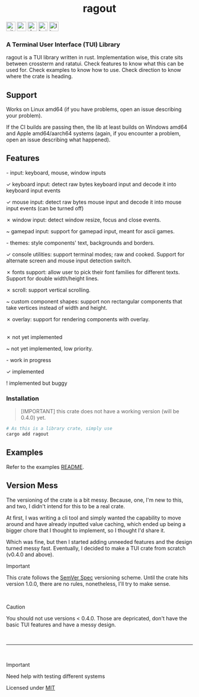 <h1 align="center">
    ragout
</h1> 

[<img alt="github" src="https://img.shields.io/badge/github-uraneko.ragout-A5915F?style=for-the-badge&logo=github&labelColor=3a3a3a" height="25">](https://github.com/uraneko/ragout) 
[<img alt="crates.io" src="https://img.shields.io/crates/v/ragout.svg?style=for-the-badge&color=E40046&logo=rust&labelColor=3a3a3a" height="25">](https://crates.io/crates/ragout) 
[<img alt="docs.rs" src="https://img.shields.io/badge/docs.rs-ragout-495c9f?style=for-the-badge&logo=docsdotrs&labelColor=3a3a3a" height="25">](https://docs.rs/ragout) 
[<img alt="build status" src="https://img.shields.io/github/actions/workflow/status/uraneko/ragout/rust.yml?branch=main&style=for-the-badge&labelColor=3a3a3a" height="25">](https://github.com/uraneko/ragout/actions?query=branch%3Amain)
[<img alt="license" src="https://img.shields.io/github/license/uraneko/ragout?style=for-the-badge&labelColor=3a3a3a&color=ECD53F" height="25">](https://github.com/uraneko/ragout/blob/main/LICENSE)

<h3>
    A Terminal User Interface (TUI) Library
</h3>
 
ragout is a TUI library written in rust. Implementation wise, this crate sits between crossterm and ratatui. Check features to know what this can be used for. Check examples to know how to use. Check direction to know where the crate is heading.

## Support 
Works on Linux amd64 (if you have problems, open an issue describing your problem).

If the CI builds are passing then, the lib at least builds on Windows amd64 and Apple amd64/aarch64 systems (again, if you encounter a problem, open an issue describing what happened).

## Features
\- input: keyboard, mouse, window inputs 

✓ keyboard input: detect raw bytes keyboard input and decode it into keyboard input events

✓ mouse input: detect raw bytes mouse input and decode it into mouse input events (can be turned off)

✗ window input: detect window resize, focus and close events.

~ gamepad input: support for gamepad input, meant for ascii games.

\- themes: style components' text, backgrounds and borders.

✓ console utilities: support terminal modes; raw and cooked. Support for alternate screen and mouse input detection switch.

✗ fonts support: allow user to pick their font families for different texts. Support for double width/height lines.

✗ scroll: support vertical scrolling.

~ custom component shapes: support non rectangular components that take vertices instead of width and height.

✗ overlay: support for rendering components with overlay.

<br>
✗ not yet implemented 

~ not yet implemented, low priority.

\- work in progress

✓ implemented 

! implemented but buggy

### Installation

> [IMPORTANT]
> this crate does not have a working version (will be 0.4.0) yet.

```bash
# As this is a library crate, simply use
cargo add ragout 
```

## Examples
Refer to the examples <a href= "examples/README.md">README</a>.

## Version Mess
The versioning of the crate is a bit messy. Because, one, I'm new to this, and two, I didn't intend for this to be a real crate. 

At first, I was writing a cli tool and simply wanted the capability to move around and have already inputted value caching, which ended up being a bigger chore that I thought to implement, so I thought I'd share it. 

Which was fine, but then I started adding unneeded features and the design turned messy fast. Eventually, I decided to make a TUI crate from scratch (v0.4.0 and above).

> [!IMPORTANT] 
> This crate follows the [SemVer Spec](https://semver.org/) versioning scheme.
> Until the crate hits version 1.0.0, there are no rules, nonetheless, I'll try to make sense.

<br>

> [!CAUTION]
> You should not use versions < 0.4.0. Those are depricated, don't have the basic TUI features and have a messy design.

<br>

<hr height="1">

<br>

> [!IMPORTANT]
> Need help with testing different systems 

Licensed under <a href="LICENSE">MIT</a>
